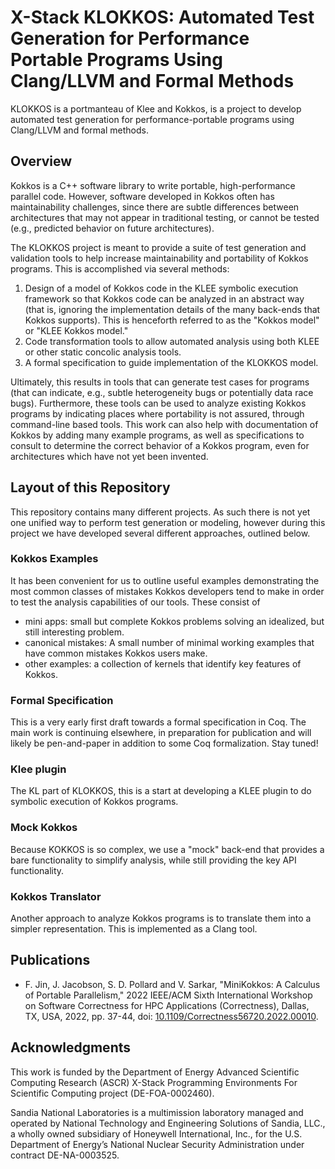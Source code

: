 # X-Stack KLOKKOS: Automated Test Generation for Performance Portable Programs Using Clang/LLVM and Formal Methods
KLOKKOS is a portmanteau of Klee and Kokkos, is a project to develop automated test generation for performance-portable programs using Clang/LLVM and formal methods.

## Overview
Kokkos is a C++ software library to write portable, high-performance parallel code. However, software developed in Kokkos often has maintainability challenges, since there are subtle differences between architectures that may not appear in traditional testing, or cannot be tested (e.g., predicted behavior on future architectures).

The KLOKKOS project is meant to provide a suite of test generation and validation tools to help increase maintainability and portability of Kokkos programs. This is accomplished via several methods:
1. Design of a model of Kokkos code in the KLEE symbolic execution framework so that Kokkos code can be analyzed in an abstract way (that is, ignoring the implementation details of the many back-ends that Kokkos supports). This is henceforth referred to as the "Kokkos model" or "KLEE Kokkos model."
2. Code transformation tools to allow automated analysis using both KLEE or other static concolic analysis tools.
3. A formal specification to guide implementation of the KLOKKOS model.

Ultimately, this results in tools that can generate test cases for programs (that can indicate, e.g., subtle heterogeneity bugs or potentially data race bugs). Furthermore, these tools can be used to analyze existing Kokkos programs by indicating places where portability is not assured, through command-line based tools. This work can also help with documentation of Kokkos by adding many example programs, as well as specifications to consult to determine the correct behavior of a Kokkos program, even for architectures which have not yet been invented.

## Layout of this Repository 
This repository contains many different projects. As such there is not yet one unified way to perform test generation or modeling, however during this project we have developed several different approaches, outlined below.

### Kokkos Examples
It has been convenient for us to outline useful examples demonstrating the most common classes of mistakes Kokkos developers tend to make in order to test the analysis capabilities of our tools. These consist of
- mini apps: small but complete Kokkos problems solving an idealized, but still interesting problem.
- canonical mistakes: A small number of minimal working examples that have common mistakes Kokkos users make.
- other examples: a collection of kernels that identify key features of Kokkos.

### Formal Specification
This is a very early first draft towards a formal specification in Coq. The main work is continuing elsewhere, in preparation for publication and will likely be pen-and-paper in addition to some Coq formalization. Stay tuned!

### Klee plugin
The KL part of KLOKKOS, this is a start at developing a KLEE plugin to do symbolic execution of Kokkos programs.

### Mock Kokkos
Because KOKKOS is so complex, we use a "mock" back-end that provides a bare functionality to simplify analysis, while still providing the key API functionality.

### Kokkos Translator
Another approach to analyze Kokkos programs is to translate them into a simpler representation. This is implemented as a Clang tool.

## Publications
- F. Jin, J. Jacobson, S. D. Pollard and V. Sarkar, "MiniKokkos: A Calculus of Portable Parallelism," 2022 IEEE/ACM Sixth International Workshop on Software Correctness for HPC Applications (Correctness), Dallas, TX, USA, 2022, pp. 37-44, doi: [10.1109/Correctness56720.2022.00010](https://ieeexplore.ieee.org/document/10027583).

## Acknowledgments
This work is funded by the Department of Energy Advanced Scientific Computing Research (ASCR) X-Stack Programming Environments For Scientific Computing project (DE-FOA-0002460).

Sandia National Laboratories is a multimission laboratory managed and operated by National Technology and Engineering Solutions of Sandia, LLC., a wholly owned subsidiary of Honeywell International, Inc., for the U.S. Department of Energy’s National Nuclear Security Administration under contract DE-NA-0003525.
